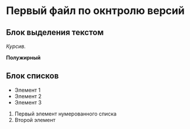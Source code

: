 # Первый файл по окнтролю версий


## Блок выделения текстом

*Курсив.*

**Полужирный**

## Блок списков

* Элемент 1
* Элемент 2
* Элемент 3 

1. Первый элемент нумерованного списка
2. Второй элемент



